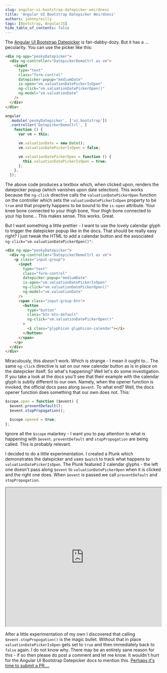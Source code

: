 ```yaml
---
slug: angular-ui-bootstrap-datepicker-weirdness
title: 'Angular UI Bootstrap Datepicker Weirdness'
authors: johnnyreilly
tags: [Bootstrap, AngularJS]
hide_table_of_contents: false
---
```


The [Angular UI Bootstrap Datepicker](https://angular-ui.github.io/bootstrap/#/datepicker) is fan-dabby-dozy. But it has a ... pecularity. You can use the picker like this:

<!--truncate-->

```html
<div ng-app="peskyDatepicker">
  <div ng-controller="DatepickerDemoCtrl as vm">
    <input
      type="text"
      class="form-control"
      datepicker-popup="mediumDate"
      is-open="vm.valuationDatePickerIsOpen"
      ng-click="vm.valuationDatePickerOpen()"
      ng-model="vm.valuationDate"
    />
  </div>
</div>
```

```js
angular
  .module('peskyDatepicker', ['ui.bootstrap'])
  .controller('DatepickerDemoCtrl', [
    function () {
      var vm = this;

      vm.valuationDate = new Date();
      vm.valuationDatePickerIsOpen = false;

      vm.valuationDatePickerOpen = function () {
        this.valuationDatePickerIsOpen = true;
      };
    },
  ]);
```

The above code produces a textbox which, when clicked upon, renders the datepicker popup (which vanishes upon date selection). This works because the `ng-click` directive calls the `valuationDatePickerOpen` function on the controller which sets the `valuationDatePickerIsOpen` property to be `true` and that property happens to be bound to the `is-open` attribute. Your knee bone connected to your thigh bone, Your thigh bone connected to your hip bone... This makes sense. This works. Great.

But I want something a little prettier - I want to use the lovely calendar glyph to trigger the datepicker popup like in the docs. That should be really easy right? I just tweak the HTML to add a calendar button and the associated `ng-click="vm.valuationDatePickerOpen()"`:

```html
<div ng-app="peskyDatepicker">
  <div ng-controller="DatepickerDemoCtrl as vm">
    <p class="input-group">
      <input
        type="text"
        class="form-control"
        datepicker-popup="mediumDate"
        is-open="vm.valuationDatePickerIsOpen"
        ng-click="vm.valuationDatePickerOpen()"
        ng-model="vm.valuationDate"
      />
      <span class="input-group-btn">
        <button
          type="button"
          class="btn btn-default"
          ng-click="vm.valuationDatePickerOpen()"
        >
          <i class="glyphicon glyphicon-calendar"></i>
        </button>
      </span>
    </p>
  </div>
</div>
```

Miraculously, this _doesn't_ work. Which is strange - I mean it ought to... The same `ng-click` directive is sat on our new calendar button as is in place on the datepicker itself. So what's happening? Well let's do some investigation. If you take a look at the docs you'll see that their example with the calendar glyph is subtly different to our own. Namely, when the opener function is invoked, the official docs pass along `$event`. To what end? Well, the docs opener function does something that our own does not. This:

```js
$scope.open = function ($event) {
  $event.preventDefault();
  $event.stopPropagation();

  $scope.opened = true;
};
```

Ignore all the `$scope` malarkey - I want you to pay attention to what is happening with `$event`. `preventDefault` and `stopPropogation` are being called. This is probably relevant.

I decided to do a little experimentation. I created a Plunk which demonstrates the datepicker and uses `$watch` to track what happens to `valuationDatePickerIsOpen`. The Plunk featured 2 calendar glyphs - the left one doesn't pass along `$event` to `valuationDatePickerOpen` when it is clicked and the right one does. When `$event` is passed we call `preventDefault` and `stopPropogation`.

<iframe src="https://embed.plnkr.co/dJyF531w0QRGiAScRf15/preview" width="100%" height="450"></iframe>

After a little experimentation of my own I discovered that calling `$event.stopPropogation()` is the magic bullet. Without that in place `valuationDatePickerIsOpen` gets set to `true` and then immediately back to `false` again. I do not know why. There may be an entirely sane reason for this - if so then please do post a comment and let me know. It wouldn't hurt for the Angular UI Bootstrap Datepicker docs to mention this. [Perhaps it's time to submit a PR....](https://github.com/angular-ui/bootstrap/issues/3705)
